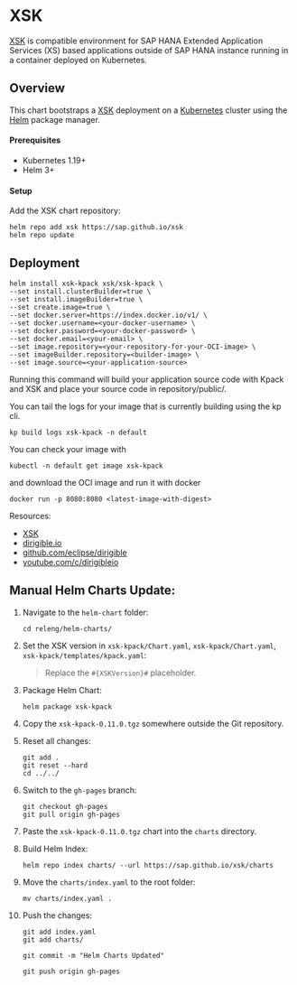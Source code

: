 # XSK

[XSK](https://github.com/sap/xsk) is compatible environment for SAP HANA Extended Application Services (XS) based applications outside of SAP HANA instance running in a container deployed on Kubernetes.

## Overview

This chart bootstraps a [XSK](https://github.com/sap/xsk) deployment on a [Kubernetes](http://kubernetes.io) cluster using the [Helm](https://helm.sh) package manager.

#### Prerequisites

- Kubernetes 1.19+
- Helm 3+

#### Setup

Add the XSK chart repository:

```
helm repo add xsk https://sap.github.io/xsk
helm repo update
```

## Deployment

```
helm install xsk-kpack xsk/xsk-kpack \
--set install.clusterBuilder=true \
--set install.imageBuilder=true \
--set create.image=true \
--set docker.server=https://index.docker.io/v1/ \
--set docker.username=<your-docker-username> \
--set docker.password=<your-docker-password> \
--set docker.email=<your-email> \
--set image.repository=<your-repository-for-your-OCI-image> \
--set imageBuilder.repository=<builder-image> \
--set image.source=<your-application-source>

```
Running this command will build your application source code with Kpack and XSK and place your source code in repository/public/.

You can tail the logs for your image that is currently building using the kp cli.

`kp build logs xsk-kpack -n default`

You can check your image with

`kubectl -n default get image xsk-kpack`

and download the OCI image and run it with docker

`docker run -p 8080:8080 <latest-image-with-digest>`

Resources:
- [XSK](https://github.com/SAP/xsk)
- [dirigible.io](https://www.dirigible.io)
- [github.com/eclipse/dirigible](https://github.com/eclipse/dirigible)
- [youtube.com/c/dirigibleio](https://www.youtube.com/c/dirigibleio)


## Manual Helm Charts Update:

1. Navigate to the `helm-chart` folder:
    ```
    cd releng/helm-charts/
    ```
1. Set the XSK version in `xsk-kpack/Chart.yaml`, `xsk-kpack/Chart.yaml`, `xsk-kpack/templates/kpack.yaml`:

    > Replace the `#{XSKVersion}#` placeholder.

1. Package Helm Chart:

    ```
    helm package xsk-kpack
    ```

1. Copy the `xsk-kpack-0.11.0.tgz` somewhere outside the Git repository.

1. Reset all changes:

    ```
    git add .
    git reset --hard
    cd ../../
    ```

1. Switch to the `gh-pages` branch:

    ```
    git checkout gh-pages
    git pull origin gh-pages
    ```

1. Paste the `xsk-kpack-0.11.0.tgz` chart into the `charts` directory.

1. Build Helm Index:

    ```
    helm repo index charts/ --url https://sap.github.io/xsk/charts
    ```

1. Move the `charts/index.yaml` to the root folder:

    ```
    mv charts/index.yaml .
    ```

1. Push the changes:

    ```
    git add index.yaml
    git add charts/

    git commit -m "Helm Charts Updated"

    git push origin gh-pages
    ```